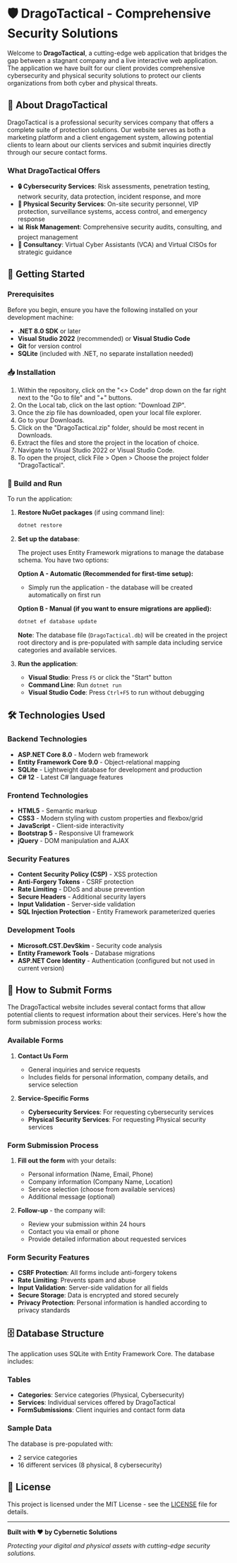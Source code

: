 # 🛡️ DragoTactical - Comprehensive Security Solutions

Welcome to **DragoTactical**, a cutting-edge web application that bridges the gap between a stagnant company and a live interactive web application. The application we have built for our client provides comprehensive cybersecurity and physical security solutions to protect our clients organizations from both cyber and physical threats.

## 🌟 About DragoTactical

DragoTactical is a professional security services company that offers a complete suite of protection solutions. Our website serves as both a marketing platform and a client engagement system, allowing potential clients to learn about our clients services and submit inquiries directly through our secure contact forms.

### What DragoTactical Offers

- **🔒 Cybersecurity Services**: Risk assessments, penetration testing, network security, data protection, incident response, and more
- **👮 Physical Security Services**: On-site security personnel, VIP protection, surveillance systems, access control, and emergency response
- **📊 Risk Management**: Comprehensive security audits, consulting, and project management
- **💼 Consultancy**: Virtual Cyber Assistants (VCA) and Virtual CISOs for strategic guidance

## 🚀 Getting Started

### Prerequisites

Before you begin, ensure you have the following installed on your development machine:

- **.NET 8.0 SDK** or later
- **Visual Studio 2022** (recommended) or **Visual Studio Code**
- **Git** for version control
- **SQLite** (included with .NET, no separate installation needed)

### 📥 Installation

1. Within the repository, click on the "<> Code" drop down on the far right next to the "Go to file" and "+" buttons.
2. On the Local tab, click on the last option: "Download ZIP".
3. Once the zip file has downloaded, open your local file explorer.
4. Go to your Downloads.
5. Click on the "DragoTactical.zip" folder, should be most recent in Downloads.
6. Extract the files and store the project in the location of choice.
7. Navigate to Visual Studio 2022 or Visual Studio Code.
8. To open the project, click File > Open > Choose the project folder "DragoTactical".

### 🔧 Build and Run

To run the application:
1. **Restore NuGet packages** (if using command line):
   ```bash
   dotnet restore
   ```

2. **Set up the database**:
   
   The project uses Entity Framework migrations to manage the database schema. You have two options:
   
   **Option A - Automatic (Recommended for first-time setup):**
   - Simply run the application - the database will be created automatically on first run
   
   **Option B - Manual (if you want to ensure migrations are applied):**
   ```bash
   dotnet ef database update
   ```
   
   **Note**: The database file (`DragoTactical.db`) will be created in the project root directory and is pre-populated with sample data including service categories and available services.

3. **Run the application**:
   - **Visual Studio**: Press `F5` or click the "Start" button
   - **Command Line**: Run `dotnet run`
   - **Visual Studio Code**: Press `Ctrl+F5` to run without debugging


## 🛠️ Technologies Used

### Backend Technologies
- **ASP.NET Core 8.0** - Modern web framework
- **Entity Framework Core 9.0** - Object-relational mapping
- **SQLite** - Lightweight database for development and production
- **C# 12** - Latest C# language features

### Frontend Technologies
- **HTML5** - Semantic markup
- **CSS3** - Modern styling with custom properties and flexbox/grid
- **JavaScript** - Client-side interactivity
- **Bootstrap 5** - Responsive UI framework
- **jQuery** - DOM manipulation and AJAX

### Security Features
- **Content Security Policy (CSP)** - XSS protection
- **Anti-Forgery Tokens** - CSRF protection
- **Rate Limiting** - DDoS and abuse prevention
- **Secure Headers** - Additional security layers
- **Input Validation** - Server-side validation
- **SQL Injection Protection** - Entity Framework parameterized queries

### Development Tools
- **Microsoft.CST.DevSkim** - Security code analysis
- **Entity Framework Tools** - Database migrations
- **ASP.NET Core Identity** - Authentication (configured but not used in current version)

## 📝 How to Submit Forms

The DragoTactical website includes several contact forms that allow potential clients to request information about their services. Here's how the form submission process works:

### Available Forms

1. **Contact Us Form** 
   - General inquiries and service requests
   - Includes fields for personal information, company details, and service selection

2. **Service-Specific Forms**
   - **Cybersecurity Services**: For requesting cybersecurity services
   - **Physical Security Services**: For requesting Physical security services

### Form Submission Process

1. **Fill out the form** with your details:
   - Personal information (Name, Email, Phone)
   - Company information (Company Name, Location)
   - Service selection (choose from available services)
   - Additional message (optional)

2. **Follow-up** - the company will:
   - Review your submission within 24 hours
   - Contact you via email or phone
   - Provide detailed information about requested services

### Form Security Features

- **CSRF Protection**: All forms include anti-forgery tokens
- **Rate Limiting**: Prevents spam and abuse
- **Input Validation**: Server-side validation for all fields
- **Secure Storage**: Data is encrypted and stored securely
- **Privacy Protection**: Personal information is handled according to privacy standards

## 🗄️ Database Structure

The application uses SQLite with Entity Framework Core. The database includes:

### Tables
- **Categories**: Service categories (Physical, Cybersecurity)
- **Services**: Individual services offered by DragoTactical
- **FormSubmissions**: Client inquiries and contact form data

### Sample Data
The database is pre-populated with:
- 2 service categories
- 16 different services (8 physical, 8 cybersecurity)


## 📄 License

This project is licensed under the MIT License - see the [LICENSE](LICENSE) file for details.

---

**Built with ❤️ by Cybernetic Solutions**

*Protecting your digital and physical assets with cutting-edge security solutions.*
